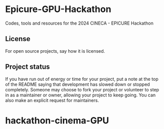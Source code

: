 # Epicure-GPU-Hackathon

Codes, tools and resources for the 2024 CINECA - EPICURE Hackathon


## License
For open source projects, say how it is licensed.

## Project status
If you have run out of energy or time for your project, put a note at the top of the README saying that development has slowed down or stopped completely. Someone may choose to fork your project or volunteer to step in as a maintainer or owner, allowing your project to keep going. You can also make an explicit request for maintainers.
# hackathon-cinema-GPU
